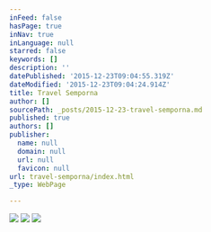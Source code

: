 ```yaml
---
inFeed: false
hasPage: true
inNav: true
inLanguage: null
starred: false
keywords: []
description: ''
datePublished: '2015-12-23T09:04:55.319Z'
dateModified: '2015-12-23T09:04:24.914Z'
title: Travel Semporna
author: []
sourcePath: _posts/2015-12-23-travel-semporna.md
published: true
authors: []
publisher:
  name: null
  domain: null
  url: null
  favicon: null
url: travel-semporna/index.html
_type: WebPage

---
```

![](https://the-grid-user-content.s3-us-west-2.amazonaws.com/82466bfa-4748-4e3c-907f-e532257b2901.jpg)
![](https://the-grid-user-content.s3-us-west-2.amazonaws.com/35fdb50a-647d-4f3a-b9b1-fbbf5104650a.jpg)
![](https://the-grid-user-content.s3-us-west-2.amazonaws.com/d02f2db5-ade9-4d37-bc34-b7ce87e1d730.jpg)